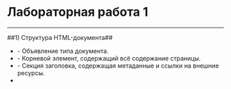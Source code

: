 # Лабораторная работа 1
____
##1) Структура HTML-документа##
* <!DOCTYPE html> - Объявление типа документа.
* <html> - Корневой элемент, содержащий всё содержание страницы.
* <head> - Секция заголовка, содержащая метаданные и ссылки на внешние ресурсы.
* <title> - Заголовок страницы, отображаемый во вкладке браузера.
* <body> - Основное содержание страницы, включая текст, изображения, ссылки и другие элементы.

  Семантическая верстка
Семантическая верстка означает использование HTML-тегов для описания смысла содержания веб-страницы, а не только для стилизации.

Типы списков, обычно используемые для создания веб-страниц
<ul>: Неупорядоченный список.
<ol>: Упорядоченный (нумерованный) список.
<dl>: Список определений, состоящий из терминов и их определений.
Атрибут
Атрибут это дополнительная информация, предоставляемая внутри HTML-тегов, которая изменяет или определяет характеристики элемента. Например href для тега <a>, и class для определения классов стилей.

Новые типы инпутов в HTML5
<input type="email">: Поле для ввода адреса электронной почты.
<input type="url">: Поле для ввода веб-ссылки (URL).
<input type="number">: Поле для ввода чисел.
<input type="date">: Поле для выбора даты.
<input type="time">: Поле для выбора времени.
<input type="color">: Поле для выбора цвета.

